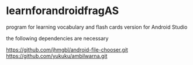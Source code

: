 # learnforandroidfragAS
program for learning vocabulary and flash cards version for Android Studio

the following dependencies are necessary

https://github.com/jhmgbl/android-file-chooser.git
https://github.com/yukuku/ambilwarna.git
